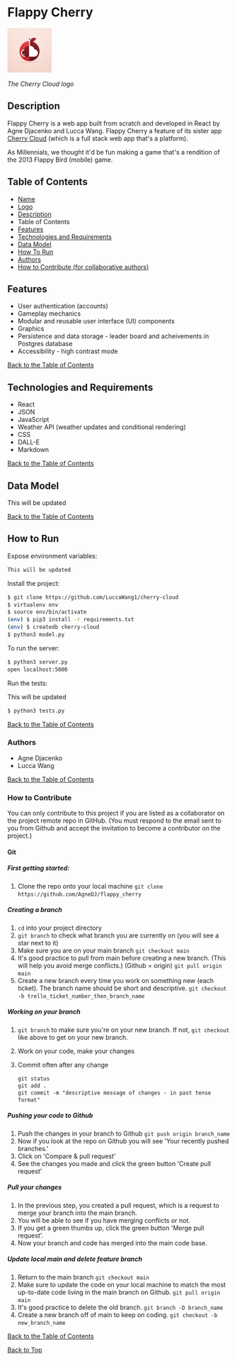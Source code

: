 <a name="top"></a>
<a name="name"></a>

# Flappy Cherry

<a name="logo"></a>
<img src="/flappy-cherry/public/assets/images/cherry.webp" width="100" height="100">

*The Cherry Cloud logo*

<a name="desc"></a>

## Description

Flappy Cherry is a web app built from scratch and developed in React by Agne Djacenko and Lucca Wang. Flappy Cherry a feature of its sister app [Cherry Cloud](https://github.com/LuccaWang1/cherry-cloud) (which is a full stack web app that's a platform).

As Millennials, we thought it'd be fun making a game that's a rendition of the 2013 Flappy Bird (mobile) game.

<a name="index"></a>

## Table of Contents 

- [Name](#name)
- [Logo](#logo) 
- [Description](#desc)
- Table of Contents
- [Features](#features)
- [Technologies and Requirements](#tech)
- [Data Model](#model) 
- [How To Run](#run)
- [Authors](#authors)
- [How to Contribute (for collaborative authors)](#contribute)

<a name="features"></a>

## Features

- User authentication (accounts)
- Gameplay mechanics
- Modular and reusable user interface (UI) components 
- Graphics 
- Persistence and data storage - leader board and acheivements in Postgres database 
- Accessibility - high contrast mode 

[Back to the Table of Contents](#index)

<a name="tech"></a>

## Technologies and Requirements

- React 
- JSON
- JavaScript
- Weather API (weather updates and conditional rendering)
- CSS
- DALL-E
- Markdown 

[Back to the Table of Contents](#index) 

<a name="model"></a>

## Data Model 

This will be updated 

[Back to the Table of Contents](#index) 

<a name="run"></a>

## How to Run

Expose environment variables:

```bash
This will be updated 
```

Install the project:

```bash
$ git clone https://github.com/LuccaWang1/cherry-cloud
$ virtualenv env
$ source env/bin/activate
(env) $ pip3 install -r requirements.txt
(env) $ createdb cherry-cloud
$ python3 model.py
```

To run the server:

```bash
$ python3 server.py
open localhost:5000
```

Run the tests:

This will be updated

```bash
$ python3 tests.py
```

[Back to the Table of Contents](#index) 

<a name="authors"></a>

### Authors 

- Agne Djacenko
- Lucca Wang

[Back to the Table of Contents](#index) 

<a name="contribute"></a>

### How to Contribute 

You can only contribute to this project if you are listed as a collaborator on the project remote repo in GitHub. (You must respond to the email sent to you from Github and accept the invitation to become a contributor on the project.)

#### Git 

##### First getting started: 
1. Clone the repo onto your local machine 
    `git clone https://github.com/AgneDJ/flappy_cherry`

##### Creating a branch
1. `cd` into your project directory
2. `git branch` to check what branch you are currently on (you will see a star next to it)
3. Make sure you are on your main branch 
    `git checkout main`
4. It's good practice to pull from main before creating a new branch. (This will help you avoid merge conflicts.) (Github = origin)
    `git pull origin main`
5. Create a new branch every time you work on something new (each ticket). The branch name should be short and descriptive.
    `git checkout -b trello_ticket_number_then_branch_name`

##### Working on your branch 
1. `git branch` to make sure you're on your new branch. If not, `git checkout` like above to get on your new branch. 
2. Work on your code, make your changes 
3. Commit often after any change

    ```
    git status
    git add . 
    git commit -m "descriptive message of changes - in past tense format"
    ```

##### Pushing your code to Github
1. Push the changes in your branch to Github 
    `git push origin branch_name`
2. Now if you look at the repo on Github you will see 'Your recently pushed branches.'
3. Click on 'Compare & pull request'
4. See the changes you made and click the green button 'Create pull request'

##### Pull your changes
1. In the previous step, you created a pull request, which is a request to merge your branch into the main branch.
2. You will be able to see if you have merging conflicts or not.
3. If you get a green thumbs up, click the green button 'Merge pull request'.
4. Now your branch and code has merged into the main code base.

##### Update local main and delete feature branch
1. Return to the main branch 
    `git checkout main`
2. Make sure to update the code on your local machine to match the most up-to-date code living in the main branch on Github.
    `git pull origin main`
3. It's good practice to delete the old branch.
    `git branch -D branch_name`
4. Create a new branch off of main to keep on coding. 
    `git checkout -b new_branch_name`

[Back to the Table of Contents](#index) 

[Back to Top](#top) 